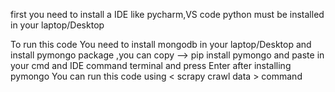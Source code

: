 first you need to install a IDE like pycharm,VS code 
python must be installed in your laptop/Desktop

To run this code
You need to install mongodb in your laptop/Desktop
and install pymongo package ,you can copy --> pip install pymongo and paste in your cmd and IDE command terminal and press Enter
after installing pymongo 
You can run this code using < scrapy crawl data > command





